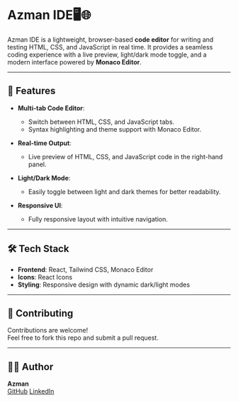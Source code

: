 
# Azman IDE🖥️🌐

Azman IDE is a lightweight, browser-based **code editor** for writing and testing HTML, CSS, and JavaScript in real time. It provides a seamless coding experience with a live preview, light/dark mode toggle, and a modern interface powered by **Monaco Editor**.

---

## 🚀 Features

- **Multi-tab Code Editor**:
  - Switch between HTML, CSS, and JavaScript tabs.
  - Syntax highlighting and theme support with Monaco Editor.
- **Real-time Output**:

  - Live preview of HTML, CSS, and JavaScript code in the right-hand panel.

- **Light/Dark Mode**:

  - Easily toggle between light and dark themes for better readability.

- **Responsive UI**:
  - Fully responsive layout with intuitive navigation.

---
## 🛠️ Tech Stack

- **Frontend**: React, Tailwind CSS, Monaco Editor
- **Icons**: React Icons
- **Styling**: Responsive design with dynamic dark/light modes

---


## 🙌 Contributing

Contributions are welcome!  
Feel free to fork this repo and submit a pull request.

---

## 👨‍💻 Author

**Azman**  
[GitHub](https://github.com/azman08)
[LinkedIn](https://www.linkedin.com/in/azman08/)
